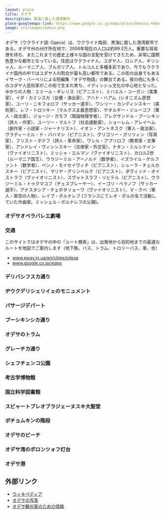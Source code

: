 ```yaml
---
layout: place
title: オデサ
description: 黒海に面した港湾都市
place-googlemaps-link: https://www.google.co.jp/maps/place/Odessa,+Odessa+Oblast,+Ukraine/
image: css/images/odesa.png
---
```

オデサ（ウクライナ語: Одеса）は、ウクライナ南部、黒海に面した港湾都市である。オデサ州の州庁所在地で、2006年現在の人口は約99.3万人。重要な貿易港を持ち、またこれまでの歴史上様々な国の支配を受けてきたため、非常に国際色豊かな都市となっている。住民はウクライナ人、ユダヤ人、ロシア人、ギリシャ人、ルーマニア人、ブルガリア人、トルコ人と多種多彩であり、今でもウクライナ国内の中ではユダヤ人の割合が最も高い都市である。この街の出身でもあるイサーク・バーベリによる短編集『オデサ物語』の舞台である。彼の他にも多くのユダヤ人芸術家がこの街で生まれ育ち、イディッシュ文化の中心地となった。ゆかりの人物：エミール・ギレリス（ピアニスト）、ミハエル・コーガン（実業家）、イダ・カミンスカ（女優・演出家）、アハド・ハアム（シオニズム思想家）、ユーリ・ニキフォロフ（サッカー選手）、ワシリー・カンディンスキー（美術家）、レフ・トロツキー（マルクス主義思想家）、ゲオルギー・ジューコフ（軍人・政治家）、ジョージ・ガモフ（理論物理学者）、アレクサンドル・プーシキン（詩人・作家）、ユーリー・マルトフ（社会運動家）、ショーレム・アレイヘム（劇作家・小説家・ジャーナリスト）、イオン・アントネスク（軍人・政治家）、ヴラディーミル・ド・パハマン（ピアニスト）、グリゴリー・ガリツィン（写真家）、フリスト・ボテフ（詩人・革命家）、ワシル・アプリロフ（教育家・文筆家）、アンドレイ・ヴィシンスキー（法律家・外交官）、ナタン・ミルシテイン（ヴァイオリニスト）、ミッシャ・エルマン（ヴァイオリニスト）、カロル2世（ルーマニア国王）、ウラジーミル・アーノルド（数学者）、イズライル・ゲルファント（数学者）、ベンノ・モイセイヴィチ（ピアニスト）、シューラ・チェルカスキー（ピアニスト）、マリヤ・グリンベルク（ピアニスト）、ダヴィッド・オイストラフ（ヴァイオリニスト）、スヴャトスラフ・リヒテル（ピアニスト）、ウラジーミル・トゥクマコフ（チェスプレーヤー）、イーゴリ・ベラノフ（サッカー選手）、アナスタシア・チェボタリョーワ（ヴァイオリニスト）、マ・クベ（軍人・架空の人物）、レイブ・ポルナレフ (フランスにてレオ・ポルの名で活動していた作曲家。ミッシェル・ポルナレフの父親)。

### オデサオペラバレエ劇場
<div class="lazyload">
<!--
<div about='https://farm8.static.flickr.com/7387/8729249658_8a023dd6fa_b.jpg'><a href='https://www.flickr.com/photos/kronny/8729249658/' target='_blank'><img xmlns:dct='http://purl.org/dc/terms/' href='http://purl.org/dc/dcmitype/StillImage' rel='dct:type' src='https://farm8.static.flickr.com/7387/8729249658_8a023dd6fa_b.jpg' alt='Odessa Opera and Ballet Theater by Vladimir Yaitskiy, on Flickr' title='Odessa Opera and Ballet Theater by Vladimir Yaitskiy, on Flickr' border='0'/></a><br/><a rel='license' href='http://creativecommons.org/licenses/by-sa/2.0/' target='_blank'><img src='http://i.creativecommons.org/l/by-sa/2.0/80x15.png' alt='Creative Commons Creative Commons Attribution-Share Alike 2.0 Generic License' title='Creative Commons Creative Commons Attribution-Share Alike 2.0 Generic License' border='0' align='left'></a>&nbsp; &nbsp;by&nbsp;<a href='https://www.flickr.com/people/kronny/' target='_blank'>&nbsp;</a><a xmlns:cc='http://creativecommons.org/ns#' rel='cc:attributionURL' property='cc:attributionName' href='https://www.flickr.com/people/kronny/' target='_blank'>Vladimir Yaitskiy</a><a href='http://www.imagecodr.org/' target='_blank'>&nbsp;</a></div>
-->
</div>

### 交通

このサイトではオデサの中の「ルート検索」は、出発地から目的地までの最適なルートを地図でご案内します（地下鉄、バス、トラム、トロリーバス、車、歩）

* <a href="http://www.eway.in.ua/en/cities/odesa">www.eway.in.ua/en/cities/odesa</a>
* <a href="https://www.google.co.jp/maps/place/Odessa,+Odessa+Oblast,+Ukraine/">www.google.co.jp/maps</a>

### デリバシフスカ通り
<div class="lazyload">
<!--
<div about='https://farm6.static.flickr.com/5336/7380083716_b08256e677_b.jpg'><a href='https://www.flickr.com/photos/eugene-r/7380083716/' target='_blank'><img xmlns:dct='http://purl.org/dc/terms/' href='http://purl.org/dc/dcmitype/StillImage' rel='dct:type' src='https://farm6.static.flickr.com/5336/7380083716_b08256e677_b.jpg' alt='IMG_7269 by eugene-r, on Flickr' title='IMG_7269 by eugene-r, on Flickr' border='0'/></a><br/><a rel='license' href='http://creativecommons.org/licenses/by/2.0/' target='_blank'><img src='http://i.creativecommons.org/l/by/2.0/80x15.png' alt='Creative Commons Creative Commons Attribution 2.0 Generic License' title='Creative Commons Creative Commons Attribution 2.0 Generic License' border='0' align='left'></a>&nbsp; &nbsp;by&nbsp;<a href='https://www.flickr.com/people/eugene-r/' target='_blank'>&nbsp;</a><a xmlns:cc='http://creativecommons.org/ns#' rel='cc:attributionURL' property='cc:attributionName' href='https://www.flickr.com/people/eugene-r/' target='_blank'>eugene-r</a><a href='http://www.imagecodr.org/' target='_blank'>&nbsp;</a></div>
-->
</div>

### ヂウクデリシェリイェのモニュメント
<div class="lazyload">
<!--
<div about='https://farm1.static.flickr.com/84/237622937_fc91021879_b.jpg'><a href='https://www.flickr.com/photos/pnglife/237622937/' target='_blank'><img xmlns:dct='http://purl.org/dc/terms/' href='http://purl.org/dc/dcmitype/StillImage' rel='dct:type' src='https://farm1.static.flickr.com/84/237622937_fc91021879_b.jpg' alt='Duc de Richelieu by Nomad Tales, on Flickr' title='Duc de Richelieu by Nomad Tales, on Flickr' border='0'/></a><br/><a rel='license' href='http://creativecommons.org/licenses/by-nc-nd/2.0/' target='_blank'><img src='http://i.creativecommons.org/l/by-nc-nd/2.0/80x15.png' alt='Creative Commons Creative Commons Attribution-Noncommercial-No Derivative Works 2.0 Generic License' title='Creative Commons Creative Commons Attribution-Noncommercial-No Derivative Works 2.0 Generic License' border='0' align='left'></a>&nbsp; &nbsp;by&nbsp;<a href='https://www.flickr.com/people/pnglife/' target='_blank'>&nbsp;</a><a xmlns:cc='http://creativecommons.org/ns#' rel='cc:attributionURL' property='cc:attributionName' href='https://www.flickr.com/people/pnglife/' target='_blank'>Nomad Tales</a><a href='http://www.imagecodr.org/' target='_blank'>&nbsp;</a></div>
-->
</div>

### パサージデパート
<div class="lazyload">
<!--
<p><a href="https://commons.wikimedia.org/wiki/File:Deribasovskaya-33-36.jpg#/media/File:Deribasovskaya-33-36.jpg"><img src="https://upload.wikimedia.org/wikipedia/commons/thumb/1/1e/Deribasovskaya-33-36.jpg/1200px-Deribasovskaya-33-36.jpg" alt="Deribasovskaya-33-36.jpg"></a></p>
-->
</div>

### プーシキンシカ通り
<div class="lazyload">
<!--
<a title="By Сергій Криниця (Haidamac) (Own work) [CC BY-SA 3.0 (http://creativecommons.org/licenses/by-sa/3.0)], via Wikimedia Commons" href="https://commons.wikimedia.org/wiki/File%3AOdesa_Pushkinska_2_hotel_Europeisky_DSC_3831_51-101-1045.JPG"><img width="2048" alt="Odesa Pushkinska 2 hotel Europeisky DSC 3831 51-101-1045" src="https://upload.wikimedia.org/wikipedia/commons/thumb/c/c2/Odesa_Pushkinska_2_hotel_Europeisky_DSC_3831_51-101-1045.JPG/2048px-Odesa_Pushkinska_2_hotel_Europeisky_DSC_3831_51-101-1045.JPG"/></a>
-->
</div>

### オデサのトラム
<div class="lazyload">
<!--
<p><a href="https://ru.wikipedia.org/wiki/%D0%A4%D0%B0%D0%B9%D0%BB:Odessa_tatra_T3SU.jpg#/media/File:Odessa_tatra_T3SU.jpg"><img src="https://upload.wikimedia.org/wikipedia/ru/thumb/f/f8/Odessa_tatra_T3SU.jpg/1200px-Odessa_tatra_T3SU.jpg" alt="Odessa tatra T3SU.jpg"></a></p>
-->
</div>

### グレーチカ通り
<div class="lazyload">
<!--
<a title="By Denis Dubin (Own work) [CC BY-SA 3.0 (http://creativecommons.org/licenses/by-sa/3.0)], via Wikimedia Commons" href="https://commons.wikimedia.org/wiki/File%3A%D0%91%D1%83%D0%B4%D0%B8%D0%BD%D0%BE%D0%BA_%D0%BF%D1%80%D0%B8%D0%B1%D1%83%D1%82%D0%BA%D0%BE%D0%B2%D0%B8%D0%B9_%D0%9C%D0%B0%D0%B2%D1%80%D0%BE%D0%BA%D0%BE%D1%80%D0%B4%D0%B0%D1%82%D0%BE.jpg"><img width="4096" alt="Будинок прибутковий Маврокордато" src="https://upload.wikimedia.org/wikipedia/commons/thumb/7/75/%D0%91%D1%83%D0%B4%D0%B8%D0%BD%D0%BE%D0%BA_%D0%BF%D1%80%D0%B8%D0%B1%D1%83%D1%82%D0%BA%D0%BE%D0%B2%D0%B8%D0%B9_%D0%9C%D0%B0%D0%B2%D1%80%D0%BE%D0%BA%D0%BE%D1%80%D0%B4%D0%B0%D1%82%D0%BE.jpg/4096px-%D0%91%D1%83%D0%B4%D0%B8%D0%BD%D0%BE%D0%BA_%D0%BF%D1%80%D0%B8%D0%B1%D1%83%D1%82%D0%BA%D0%BE%D0%B2%D0%B8%D0%B9_%D0%9C%D0%B0%D0%B2%D1%80%D0%BE%D0%BA%D0%BE%D1%80%D0%B4%D0%B0%D1%82%D0%BE.jpg"/></a>
-->
</div>

### シェフチェンコ公園
<div class="lazyload">
<!--
<a title="By HOBOPOCC (Own work) [CC BY-SA 3.0 (http://creativecommons.org/licenses/by-sa/3.0)], via Wikimedia Commons" href="https://commons.wikimedia.org/wiki/File%3AOdessa_AlexanderII_colomn_and_spruce_tree.jpg"><img width="2048" alt="Odessa AlexanderII colomn and spruce tree" src="https://upload.wikimedia.org/wikipedia/commons/thumb/2/2d/Odessa_AlexanderII_colomn_and_spruce_tree.jpg/2048px-Odessa_AlexanderII_colomn_and_spruce_tree.jpg"/></a>
-->
</div>

### 考古学博物館
<div class="lazyload">
<!--
<a title="By Erud (Own work) [GFDL (http://www.gnu.org/copyleft/fdl.html) or CC BY 3.0 (http://creativecommons.org/licenses/by/3.0)], via Wikimedia Commons" href="https://commons.wikimedia.org/wiki/File%3AOdessa_arheological_museum.JPG"><img width="2048" alt="Odessa arheological museum" src="https://upload.wikimedia.org/wikipedia/commons/thumb/e/ed/Odessa_arheological_museum.JPG/2048px-Odessa_arheological_museum.JPG"/></a>
-->
</div>

### 国立科学図書館
<div class="lazyload">
<!--
<a title="By Investigatio (Own work) [CC BY-SA 3.0 (http://creativecommons.org/licenses/by-sa/3.0)], via Wikimedia Commons" href="https://commons.wikimedia.org/wiki/File%3AOdesa_National_scientific_library-03.jpg"><img width="2048" alt="Odesa National scientific library-03" src="https://upload.wikimedia.org/wikipedia/commons/thumb/4/47/Odesa_National_scientific_library-03.jpg/2048px-Odesa_National_scientific_library-03.jpg"/></a>
-->
</div>

### スビャートプレオブラジェーヌスキ大聖堂
<div class="lazyload">
<!--
<a title="By Alexostrov (Own work) [CC BY-SA 3.0 (http://creativecommons.org/licenses/by-sa/3.0)], via Wikimedia Commons" href="https://commons.wikimedia.org/wiki/File%3A%D0%A3%D0%BA%D1%80%D0%B0%D0%B8%D0%BD%D0%B0%2C_%D0%9E%D0%B4%D0%B5%D1%81%D1%81%D0%B0_-_%D0%A1%D0%B2%D1%8F%D1%82%D0%BE-%D0%9F%D1%80%D0%B5%D0%BE%D0%B1%D1%80%D0%B0%D0%B6%D0%B5%D0%BD%D1%81%D0%BA%D0%B8%D0%B9_%D0%BA%D0%B0%D1%84%D0%B5%D0%B4%D1%80%D0%B0%D0%BB%D1%8C%D0%BD%D1%8B%D0%B9_%D1%81%D0%BE%D0%B1%D0%BE%D1%80_02.jpg"><img width="2048" alt="Украина, Одесса - Свято-Преображенский кафедральный собор 02" src="https://upload.wikimedia.org/wikipedia/commons/thumb/e/e8/%D0%A3%D0%BA%D1%80%D0%B0%D0%B8%D0%BD%D0%B0%2C_%D0%9E%D0%B4%D0%B5%D1%81%D1%81%D0%B0_-_%D0%A1%D0%B2%D1%8F%D1%82%D0%BE-%D0%9F%D1%80%D0%B5%D0%BE%D0%B1%D1%80%D0%B0%D0%B6%D0%B5%D0%BD%D1%81%D0%BA%D0%B8%D0%B9_%D0%BA%D0%B0%D1%84%D0%B5%D0%B4%D1%80%D0%B0%D0%BB%D1%8C%D0%BD%D1%8B%D0%B9_%D1%81%D0%BE%D0%B1%D0%BE%D1%80_02.jpg/2048px-%D0%A3%D0%BA%D1%80%D0%B0%D0%B8%D0%BD%D0%B0%2C_%D0%9E%D0%B4%D0%B5%D1%81%D1%81%D0%B0_-_%D0%A1%D0%B2%D1%8F%D1%82%D0%BE-%D0%9F%D1%80%D0%B5%D0%BE%D0%B1%D1%80%D0%B0%D0%B6%D0%B5%D0%BD%D1%81%D0%BA%D0%B8%D0%B9_%D0%BA%D0%B0%D1%84%D0%B5%D0%B4%D1%80%D0%B0%D0%BB%D1%8C%D0%BD%D1%8B%D0%B9_%D1%81%D0%BE%D0%B1%D0%BE%D1%80_02.jpg"/></a>
-->
</div>

### ポチョムキンの階段
<div class="lazyload">
<!--
<div about='https://farm4.static.flickr.com/3419/3886586483_c36241d5ce_b.jpg'><a href='https://www.flickr.com/photos/klimenko/3886586483/' target='_blank'><img xmlns:dct='http://purl.org/dc/terms/' href='http://purl.org/dc/dcmitype/StillImage' rel='dct:type' src='https://farm4.static.flickr.com/3419/3886586483_c36241d5ce_b.jpg' alt='Potemkin stairs, Odessa by dmytrok, on Flickr' title='Potemkin stairs, Odessa by dmytrok, on Flickr' border='0'/></a><br/><a rel='license' href='http://creativecommons.org/licenses/by-nd/2.0/' target='_blank'><img src='http://i.creativecommons.org/l/by-nd/2.0/80x15.png' alt='Creative Commons Creative Commons Attribution-No Derivative Works 2.0 Generic License' title='Creative Commons Creative Commons Attribution-No Derivative Works 2.0 Generic License' border='0' align='left'></a>&nbsp; &nbsp;by&nbsp;<a href='https://www.flickr.com/people/klimenko/' target='_blank'>&nbsp;</a><a xmlns:cc='http://creativecommons.org/ns#' rel='cc:attributionURL' property='cc:attributionName' href='https://www.flickr.com/people/klimenko/' target='_blank'>dmytrok</a><a href='http://www.imagecodr.org/' target='_blank'>&nbsp;</a></div>
-->
</div>

### オデサのビーチ
<div class="lazyload">
<!--
<div about='https://farm7.static.flickr.com/6083/6025147294_4ef446ba8e_b.jpg'><a href='https://www.flickr.com/photos/timon91/6025147294/' target='_blank'><img xmlns:dct='http://purl.org/dc/terms/' href='http://purl.org/dc/dcmitype/StillImage' rel='dct:type' src='https://farm7.static.flickr.com/6083/6025147294_4ef446ba8e_b.jpg' alt='Beach in Odessa by Timon91, on Flickr' title='Beach in Odessa by Timon91, on Flickr' border='0'/></a><br/><a rel='license' href='http://creativecommons.org/licenses/by-nc/2.0/' target='_blank'><img src='http://i.creativecommons.org/l/by-nc/2.0/80x15.png' alt='Creative Commons Creative Commons Attribution-Noncommercial 2.0 Generic License' title='Creative Commons Creative Commons Attribution-Noncommercial 2.0 Generic License' border='0' align='left'></a>&nbsp; &nbsp;by&nbsp;<a href='https://www.flickr.com/people/timon91/' target='_blank'>&nbsp;</a><a xmlns:cc='http://creativecommons.org/ns#' rel='cc:attributionURL' property='cc:attributionName' href='https://www.flickr.com/people/timon91/' target='_blank'>Timon91</a><a href='http://www.imagecodr.org/' target='_blank'>&nbsp;</a></div>
-->
</div>

### オデサ湾のボロンツォフ灯台
<div class="lazyload">
<!--
<p><a href="https://commons.wikimedia.org/wiki/File:%D0%92%D0%BE%D1%80%D0%BE%D0%BD%D1%86%D0%BE%D0%B2%D1%81%D1%8C%D0%BA%D0%B8%D0%B9_%D0%BC%D0%B0%D1%8F%D0%BA.JPG#/media/File:%D0%92%D0%BE%D1%80%D0%BE%D0%BD%D1%86%D0%BE%D0%B2%D1%81%D1%8C%D0%BA%D0%B8%D0%B9_%D0%BC%D0%B0%D1%8F%D0%BA.JPG"><img src="https://upload.wikimedia.org/wikipedia/commons/thumb/d/de/%D0%92%D0%BE%D1%80%D0%BE%D0%BD%D1%86%D0%BE%D0%B2%D1%81%D1%8C%D0%BA%D0%B8%D0%B9_%D0%BC%D0%B0%D1%8F%D0%BA.JPG/1200px-%D0%92%D0%BE%D1%80%D0%BE%D0%BD%D1%86%D0%BE%D0%B2%D1%81%D1%8C%D0%BA%D0%B8%D0%B9_%D0%BC%D0%B0%D1%8F%D0%BA.JPG" alt="Воронцовський маяк.JPG"></a></p>
-->
</div>

### オデサ港
<div class="lazyload">
<!--
<div about='https://farm8.static.flickr.com/7436/10160586284_edb4dcab6f_b.jpg'><a href='https://www.flickr.com/photos/klimenko/10160586284/' target='_blank'><img xmlns:dct='http://purl.org/dc/terms/' href='http://purl.org/dc/dcmitype/StillImage' rel='dct:type' src='https://farm8.static.flickr.com/7436/10160586284_edb4dcab6f_b.jpg' alt='Odesa, Ukraine by dmytrok, on Flickr' title='Odesa, Ukraine by dmytrok, on Flickr' border='0'/></a><br/><a rel='license' href='http://creativecommons.org/licenses/by-nd/2.0/' target='_blank'><img src='http://i.creativecommons.org/l/by-nd/2.0/80x15.png' alt='Creative Commons Creative Commons Attribution-No Derivative Works 2.0 Generic License' title='Creative Commons Creative Commons Attribution-No Derivative Works 2.0 Generic License' border='0' align='left'></a>&nbsp; &nbsp;by&nbsp;<a href='https://www.flickr.com/people/klimenko/' target='_blank'>&nbsp;</a><a xmlns:cc='http://creativecommons.org/ns#' rel='cc:attributionURL' property='cc:attributionName' href='https://www.flickr.com/people/klimenko/' target='_blank'>dmytrok</a><a href='http://www.imagecodr.org/' target='_blank'>&nbsp;</a></div>
-->
</div>

## 外部リンク
* <a href="http://ja.wikipedia.org/wiki/%E3%82%AA%E3%83%87%E3%83%83%E3%82%B5">ウィキペディア</a>
* <a href="http://www.skyscrapercity.com/showthread.php?t=1451009">オデサの写真</a>
* <a href="http://www.dtac.jp/caucasus/ukraine/entry_136.php">オデサ観光客のための情報</a>
